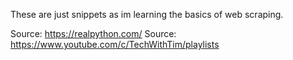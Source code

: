 These are just snippets as im learning the basics of web scraping.

Source: https://realpython.com/
Source: https://www.youtube.com/c/TechWithTim/playlists
